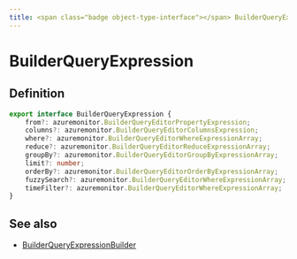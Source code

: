 ```yaml
---
title: <span class="badge object-type-interface"></span> BuilderQueryExpression
---
```

# <span class="badge object-type-interface"></span> BuilderQueryExpression

## Definition

```typescript
export interface BuilderQueryExpression {
	from?: azuremonitor.BuilderQueryEditorPropertyExpression;
	columns?: azuremonitor.BuilderQueryEditorColumnsExpression;
	where?: azuremonitor.BuilderQueryEditorWhereExpressionArray;
	reduce?: azuremonitor.BuilderQueryEditorReduceExpressionArray;
	groupBy?: azuremonitor.BuilderQueryEditorGroupByExpressionArray;
	limit?: number;
	orderBy?: azuremonitor.BuilderQueryEditorOrderByExpressionArray;
	fuzzySearch?: azuremonitor.BuilderQueryEditorWhereExpressionArray;
	timeFilter?: azuremonitor.BuilderQueryEditorWhereExpressionArray;
}

```
## See also

 * <span class="badge builder"></span> [BuilderQueryExpressionBuilder](./builder-BuilderQueryExpressionBuilder.md)
